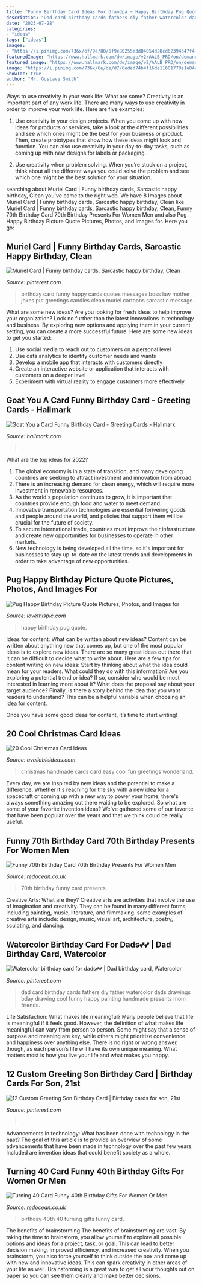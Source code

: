```yaml
---
title: "Funny Birthday Card Ideas For Grandpa ~ Happy Birthday Pug Quote"
description: "Dad card birthday cards fathers diy father watercolor dads drawings bday drawing cool funny happy painting handmade presents mom friends"
date: "2023-07-28"
categories:
- "ideas"
tags: ["ideas"]
images:
- "https://i.pinimg.com/736x/6f/9e/80/6f9e80255e3d04054d28cd62394347f4.jpg"
featuredImage: "https://www.hallmark.com/dw/image/v2/AALB_PRD/on/demandware.static/-/Sites-hallmark-master/default/dw586af501/images/finished-goods/Goat-Photo-Pun-Funny-Birthday-Card_369ZZB3091_05.jpg?sw=1920"
featured_image: "https://www.hallmark.com/dw/image/v2/AALB_PRD/on/demandware.static/-/Sites-hallmark-master/default/dw586af501/images/finished-goods/Goat-Photo-Pun-Funny-Birthday-Card_369ZZB3091_05.jpg?sw=1920"
image: "https://i.pinimg.com/736x/6e/de/d7/6eded74b4f16de11601770e1e84c91d5--birthday-card-quotes-birthday-messages.jpg"
ShowToc: true
author: "Mr. Gustave Smith"
---
```



Ways to use creativity in your work life: What are some?
Creativity is an important part of any work life. There are many ways to use creativity in order to improve your work life. Here are five examples: 
1. Use creativity in your design projects. When you come up with new ideas for products or services, take a look at the different possibilities and see which ones might be the best for your business or product. Then, create prototypes that show how these ideas might look and function. You can also use creativity in your day-to-day tasks, such as coming up with new designs for labels or packaging. 

2. Use creativity when problem solving. When you’re stuck on a project, think about all the different ways you could solve the problem and see which one might be the best solution for your situation.

	

		
searching about Muriel Card | Funny birthday cards, Sarcastic happy birthday, Clean you've came to the right web. We have 8 Images about Muriel Card | Funny birthday cards, Sarcastic happy birthday, Clean like Muriel Card | Funny birthday cards, Sarcastic happy birthday, Clean, Funny 70th Birthday Card 70th Birthday Presents For Women Men and also Pug Happy Birthday Picture Quote Pictures, Photos, and Images for. Here you go:
		
    
## Muriel Card | Funny Birthday Cards, Sarcastic Happy Birthday, Clean

<img loading=lazy src="https://i.pinimg.com/736x/6e/de/d7/6eded74b4f16de11601770e1e84c91d5--birthday-card-quotes-birthday-messages.jpg" onerror="this.onerror=null;this.src='https://tse4.mm.bing.net/th?id=OIP.hOyyPUU-5rCARK1I9xfLQwAAAA&amp;pid=15.1';" alt="Muriel Card | Funny birthday cards, Sarcastic happy birthday, Clean">

_Source: pinterest.com_

>birthday card funny happy cards quotes messages boss law mother jokes put greetings candles clean muriel cartoons sarcastic message. 

	

What are some new ideas?
Are you looking for fresh ideas to help improve your organization? Look no further than the latest innovations in technology and business. By exploring new options and applying them in your current setting, you can create a more successful future. Here are some new ideas to get you started: 
1. Use social media to reach out to customers on a personal level 
2. Use data analytics to identify customer needs and wants 
3. Develop a mobile app that interacts with customers directly 
4. Create an interactive website or application that interacts with customers on a deeper level 
5. Experiment with virtual reality to engage customers more effectively 

    
## Goat You A Card Funny Birthday Card - Greeting Cards - Hallmark

<img loading=lazy src="https://www.hallmark.com/dw/image/v2/AALB_PRD/on/demandware.static/-/Sites-hallmark-master/default/dw586af501/images/finished-goods/Goat-Photo-Pun-Funny-Birthday-Card_369ZZB3091_05.jpg?sw=1920" onerror="this.onerror=null;this.src='https://tse2.mm.bing.net/th?id=OIP.bg9YYnuhGjErBv7vEhNcmQHaHa&amp;pid=15.1';" alt="Goat You a Card Funny Birthday Card - Greeting Cards - Hallmark">

_Source: hallmark.com_

>. 

	

What are the top ideas for 2022?
1. The global economy is in a state of transition, and many developing countries are seeking to attract investment and innovation from abroad.
2. There is an increasing demand for clean energy, which will require more investment in renewable resources.
3. As the world's population continues to grow, it is important that countries provide enough food and water to meet demand.
4. Innovative transportation technologies are essential forivering goods and people around the world, and policies that support them will be crucial for the future of society.
5. To secure international trade, countries must improve their infrastructure and create new opportunities for businesses to operate in other markets.
6. New technology is being developed all the time, so it's important for businesses to stay up-to-date on the latest trends and developments in order to take advantage of new opportunities.

    
## Pug Happy Birthday Picture Quote Pictures, Photos, And Images For

<img loading=lazy src="http://www.lovethispic.com/uploaded_images/351513-Pug-Happy-Birthday-Picture-Quote.jpg" onerror="this.onerror=null;this.src='https://tse4.mm.bing.net/th?id=OIP.eLzvc0blpFqdw6bVcqoH5gAAAA&amp;pid=15.1';" alt="Pug Happy Birthday Picture Quote Pictures, Photos, and Images for">

_Source: lovethispic.com_

>happy birthday pug quote. 

	

Ideas for content: What can be written about new ideas?
Content can be written about anything new that comes up, but one of the most popular ideas is to explore new ideas. There are so many great ideas out there that it can be difficult to decide what to write about. Here are a few tips for content writing on new ideas:
Start by thinking about what the idea could mean for your readers. What could they do with this information? Are you exploring a potential trend or idea? If so, consider who would be most interested in learning more about it? What does the proposal say about your target audience? Finally, is there a story behind the idea that you want readers to understand? This can be a helpful variable when choosing an idea for content.

Once you have some good ideas for content, it’s time to start writing!

    
## 20 Cool Christmas Card Ideas

<img loading=lazy src="http://availableideas.com/wp-content/uploads/2015/11/Handmade-Christmas-Cards-1.jpg" onerror="this.onerror=null;this.src='https://tse2.mm.bing.net/th?id=OIP.NKs8G6bXrN7HbDjT2S5HgwHaGR&amp;pid=15.1';" alt="20 Cool Christmas Card Ideas">

_Source: availableideas.com_

>christmas handmade cards card easy cool fun greetings wonderland. 

	

Every day, we are inspired by new ideas and the potential to make a difference. Whether it's reaching for the sky with a new idea for a spacecraft or coming up with a new way to power your home, there's always something amazing out there waiting to be explored. So what are some of your favorite invention ideas? We've gathered some of our favorite that have been popular over the years and that we think could be really useful.

    
## Funny 70th Birthday Card 70th Birthday Presents For Women Men

<img loading=lazy src="https://www.redocean.co.uk/image/cache/products/14190/image07_2000-1500x1500.jpg" onerror="this.onerror=null;this.src='https://tse3.mm.bing.net/th?id=OIP.w2j-BYlKzrWm58L_agbr_QHaHa&amp;pid=15.1';" alt="Funny 70th Birthday Card 70th Birthday Presents For Women Men">

_Source: redocean.co.uk_

>70th birthday funny card presents. 

	

Creative Arts: What are they?
Creative arts are activities that involve the use of imagination and creativity. They can be found in many different forms, including painting, music, literature, and filmmaking. some examples of creative arts include: design, music, visual art, architecture, poetry, sculpting, and dancing.

    
## Watercolor Birthday Card For Dads💕💕 | Dad Birthday Card, Watercolor

<img loading=lazy src="https://i.pinimg.com/736x/6f/9e/80/6f9e80255e3d04054d28cd62394347f4.jpg" onerror="this.onerror=null;this.src='https://tse2.mm.bing.net/th?id=OIP.Fq7v6Ahy85VNG8cYkNM3yAHaJ3&amp;pid=15.1';" alt="Watercolor birthday card for dads💕💕 | Dad birthday card, Watercolor">

_Source: pinterest.com_

>dad card birthday cards fathers diy father watercolor dads drawings bday drawing cool funny happy painting handmade presents mom friends. 

	

Life Satisfaction: What makes life meaningful?
Many people believe that life is meaningful if it feels good. However, the definition of what makes life meaningful can vary from person to person. Some might say that a sense of purpose and meaning are key, while others might prioritize convenience and happiness over anything else. There is no right or wrong answer, though, as each person’s life will have its own unique meaning. What matters most is how you live your life and what makes you happy.

    
## 12 Custom Greeting Son Birthday Card | Birthday Cards For Son, 21st

<img loading=lazy src="https://i.pinimg.com/736x/0e/12/6c/0e126c0a62d7d05541e77dfa42f59bc0.jpg" onerror="this.onerror=null;this.src='https://tse4.mm.bing.net/th?id=OIP.pbiKOGsZz4QDOqhfgID9AQHaK2&amp;pid=15.1';" alt="12 Custom Greeting Son Birthday Card | Birthday cards for son, 21st">

_Source: pinterest.com_

>. 

	

Advancements in technology: What has been done with technology in the past?
The goal of this article is to provide an overview of some advancements that have been made in technology over the past few years. Included are invention ideas that could benefit society as a whole.

    
## Turning 40 Card Funny 40th Birthday Gifts For Women Or Men

<img loading=lazy src="https://www.redocean.co.uk/image/cache/products/16714/image06_2000-1500x1500.jpg" onerror="this.onerror=null;this.src='https://tse1.mm.bing.net/th?id=OIP.iBKBzanlvzpNxxXiYDIeMAHaHa&amp;pid=15.1';" alt="Turning 40 Card Funny 40th Birthday Gifts For Women Or Men">

_Source: redocean.co.uk_

>birthday 40th 40 turning gifts funny card. 

	

The benefits of brainstorming
The benefits of brainstorming are vast. By taking the time to brainstorm, you allow yourself to explore all possible options and ideas for a project, task, or goal. This can lead to better decision making, improved efficiency, and increased creativity.
When you brainstorm, you also force yourself to think outside the box and come up with new and innovative ideas. This can spark creativity in other areas of your life as well. Brainstorming is a great way to get all your thoughts out on paper so you can see them clearly and make better decisions.

